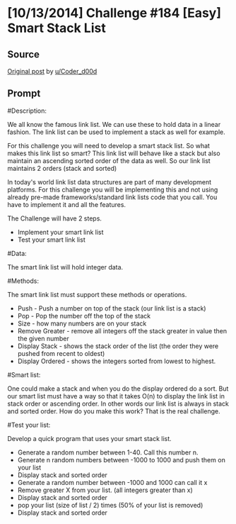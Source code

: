 # [10/13/2014] Challenge #184 [Easy] Smart Stack List

## Source

[Original post](https://old.reddit.com/r/dailyprogrammer/comments/2j5929/10132014_challenge_184_easy_smart_stack_list/) by [u/Coder_d00d](https://old.reddit.com/user/Coder_d00d)

## Prompt

#Description:

We all know the famous link list. We can use these to hold data in a linear fashion. The link list can be used to implement a stack as well for example.

For this challenge you will need to develop a smart stack list. So what makes this link list so smart? This link list will behave like a stack but also maintain an ascending sorted order of the data as well. So our link list maintains 2 orders (stack and sorted)

In today's world link list data structures are part of many development platforms. For this challenge you will be implementing this and not using already pre-made frameworks/standard link lists code that you call. You have to implement it and all the features.

The Challenge will have 2 steps.

* Implement your smart link list
* Test your smart link list

#Data:

The smart link list will hold integer data.

#Methods:

The smart link list must support these methods or operations.

* Push - Push a number on top of the stack (our link list is a stack)
* Pop - Pop the number off the top of the stack
* Size - how many numbers are on your stack
* Remove Greater - remove all integers off the stack greater in value then the given number
* Display Stack - shows the stack order of the list (the order they were pushed from recent to oldest)
* Display Ordered - shows the integers sorted from lowest to highest.

#Smart list:

One could make a stack and when you do the display ordered do a sort. But our smart list must have a way so that it takes O(n) to display the link list in stack order or ascending order. In other words our link list is always in stack and sorted order. How do you make this work? That is the real challenge.

#Test your list:

Develop a quick program that uses your smart stack list.

* Generate a random number between 1-40. Call this number n.
* Generate n random numbers between -1000 to 1000 and push them on your list
* Display stack and sorted order
* Generate a random number between -1000 and 1000 can call it x
* Remove greater X from your list. (all integers greater than x)
* Display stack and sorted order
* pop your list (size of list / 2) times (50% of your list is removed)
* Display stack and sorted order



